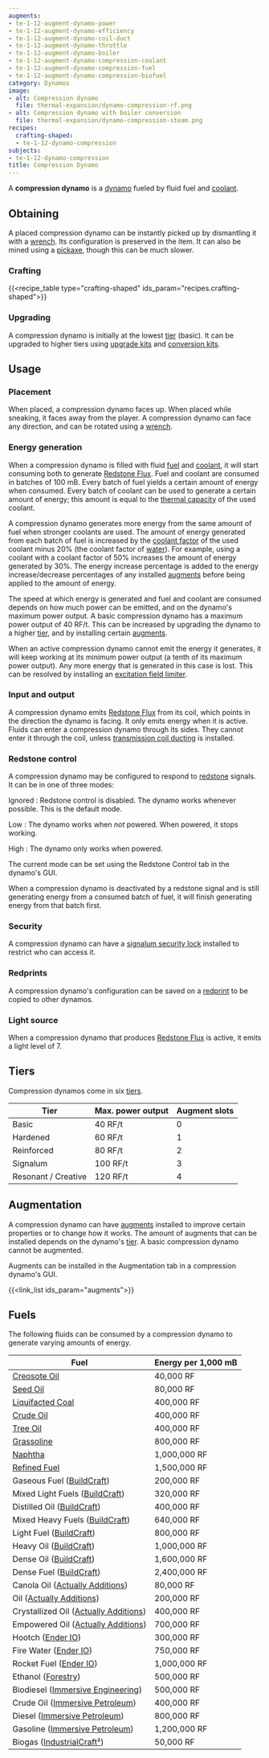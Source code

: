 ```yaml
---
augments:
- te-1-12-augment-dynamo-power
- te-1-12-augment-dynamo-efficiency
- te-1-12-augment-dynamo-coil-duct
- te-1-12-augment-dynamo-throttle
- te-1-12-augment-dynamo-boiler
- te-1-12-augment-dynamo-compression-coolant
- te-1-12-augment-dynamo-compression-fuel
- te-1-12-augment-dynamo-compression-biofuel
category: Dynamos
image:
- alt: Compression dynamo
  file: thermal-expansion/dynamo-compression-rf.png
- alt: Compression dynamo with boiler conversion
  file: thermal-expansion/dynamo-compression-steam.png
recipes:
  crafting-shaped:
  - te-1-12-dynamo-compression
subjects:
- te-1-12-dynamo-compression
title: Compression Dynamo
---
```


A **compression dynamo** is a [dynamo](../dynamos/) fueled by fluid fuel and
[coolant](../coolants/).


Obtaining
---------

A placed compression dynamo can be instantly picked up by dismantling it with a
[wrench](../../wrenches/). Its configuration is preserved in the item. It can
also be mined using a [pickaxe](https://minecraft.gamepedia.com/Pickaxe), though
this can be much slower.

### Crafting
{{<recipe_table type="crafting-shaped" ids_param="recipes.crafting-shaped">}}

### Upgrading
A compression dynamo is initially at the lowest [tier](#tiers) (basic). It can
be upgraded to higher tiers using [upgrade kits](../../thermal-foundation/upgrade-kits/) and
[conversion kits](../../thermal-foundation/conversion-kits/).


Usage
-----

### Placement
When placed, a compression dynamo faces up. When placed while sneaking, it faces
away from the player. A compression dynamo can face any direction, and can be
rotated using a [wrench](../../wrenches/).

### Energy generation
When a compression dynamo is filled with fluid [fuel](#fuels) and
[coolant](../coolants/), it will start consuming both to
generate [Redstone Flux](/docs/redstone-flux/). Fuel and coolant are consumed in
batches of 100 mB. Every batch of fuel yields a certain amount of energy when
consumed. Every batch of coolant can be used to generate a certain amount of
energy; this amount is equal to the [thermal
capacity](../coolants/#usage) of the used coolant.

A compression dynamo generates more energy from the same amount of fuel when
stronger coolants are used. The amount of energy generated from each batch of
fuel is increased by the [coolant
factor](../coolants/#usage) of the used coolant minus 20%
(the coolant factor of [water](https://minecraft.gamepedia.com/Water)). For
example, using a coolant with a coolant factor of 50% increases the amount of
energy generated by 30%. The energy increase percentage is added to the energy
increase/decrease percentages of any installed [augments](#augmentation) before
being applied to the amount of energy.

The speed at which energy is generated and fuel and coolant are consumed depends
on how much power can be emitted, and on the dynamo's maximum power output. A
basic compression dynamo has a maximum power output of 40 RF/t. This can be
increased by upgrading the dynamo to a higher [tier](#tiers), and by installing
certain [augments](#augmentation).

When an active compression dynamo cannot emit the energy it generates, it will
keep working at its minimum power output (a tenth of its maximum power output).
Any more energy that is generated in this case is lost. This can be resolved by
installing an [excitation field
limiter](../augment-excitation-field-limiter/).

### Input and output
A compression dynamo emits [Redstone Flux](/docs/redstone-flux/) from its coil,
which points in the direction the dynamo is facing. It only emits energy when it
is active. Fluids can enter a compression dynamo through its sides. They cannot
enter it through the coil, unless [transmission coil
ducting](../augment-transmission-coil-ducting/) is installed.

### Redstone control
A compression dynamo may be configured to respond to
[redstone](https://minecraft.gamepedia.com/Redstone) signals. It can be in one
of three modes:

Ignored
: Redstone control is disabled. The dynamo works whenever possible. This is the
default mode.

Low
: The dynamo works when *not* powered. When powered, it stops working.

High
: The dynamo only works when powered.

The current mode can be set using the Redstone Control tab in the dynamo's GUI.

When a compression dynamo is deactivated by a redstone signal and is still
generating energy from a consumed batch of fuel, it will finish generating
energy from that batch first.

### Security
A compression dynamo can have a [signalum security
lock](../../thermal-foundation/signalum-security-lock/) installed to restrict who can access it.

### Redprints
A compression dynamo's configuration can be saved on a
[redprint](../../thermal-foundation/redprint/) to be copied to other dynamos.

### Light source
When a compression dynamo that produces [Redstone Flux](/docs/redstone-flux/) is
active, it emits a light level of 7.


Tiers
-----

Compression dynamos come in six [tiers](../../thermal-foundation/tiers/).



| Tier | Max. power output | Augment slots |
|---|---|---|
| Basic | 40 RF/t | 0 |
| Hardened | 60 RF/t | 1 |
| Reinforced | 80 RF/t | 2 |
| Signalum | 100 RF/t | 3 |
| Resonant / Creative | 120 RF/t | 4 |





Augmentation
------------

A compression dynamo can have [augments](../augments/) installed to improve
certain properties or to change how it works. The amount of augments that can be
installed depends on the dynamo's [tier](#tiers). A basic compression dynamo
cannot be augmented.

Augments can be installed in the Augmentation tab in a compression dynamo's GUI.

{{<link_list ids_param="augments">}}


Fuels
-----

The following fluids can be consumed by a compression dynamo to generate varying
amounts of energy.

| Fuel | Energy per 1,000 mB |
|---|---|
| [Creosote Oil](../../thermal-foundation/creosote-oil/) | 40,000 RF |
| [Seed Oil](../../thermal-foundation/seed-oil/) | 80,000 RF |
| [Liquifacted Coal](../../thermal-foundation/liquifacted-coal/) | 400,000 RF |
| [Crude Oil](../../thermal-foundation/crude-oil/) | 400,000 RF |
| [Tree Oil](../../thermal-foundation/tree-oil/) | 400,000 RF |
| [Grassoline](../../thermal-foundation/grassoline/) | 800,000 RF |
| [Naphtha](../../thermal-foundation/naphtha/) | 1,000,000 RF |
| [Refined Fuel](../../thermal-foundation/refined-fuel/) | 1,500,000 RF |
| Gaseous Fuel ([BuildCraft](https://www.mod-buildcraft.com/)) | 200,000 RF |
| Mixed Light Fuels ([BuildCraft](https://www.mod-buildcraft.com/)) | 320,000 RF |
| Distilled Oil ([BuildCraft](https://www.mod-buildcraft.com/)) | 400,000 RF |
| Mixed Heavy Fuels ([BuildCraft](https://www.mod-buildcraft.com/)) | 640,000 RF |
| Light Fuel ([BuildCraft](https://www.mod-buildcraft.com/)) | 800,000 RF |
| Heavy Oil ([BuildCraft](https://www.mod-buildcraft.com/)) | 1,000,000 RF |
| Dense Oil ([BuildCraft](https://www.mod-buildcraft.com/)) | 1,600,000 RF |
| Dense Fuel ([BuildCraft](https://www.mod-buildcraft.com/)) | 2,400,000 RF |
| Canola Oil ([Actually Additions](https://minecraft.curseforge.com/projects/actually-additions)) | 80,000 RF |
| Oil ([Actually Additions](https://minecraft.curseforge.com/projects/actually-additions)) | 200,000 RF |
| Crystallized Oil ([Actually Additions](https://minecraft.curseforge.com/projects/actually-additions)) | 400,000 RF |
| Empowered Oil ([Actually Additions](https://minecraft.curseforge.com/projects/actually-additions)) | 700,000 RF |
| Hootch ([Ender IO](http://enderio.com/)) | 300,000 RF |
| Fire Water ([Ender IO](http://enderio.com/)) | 750,000 RF |
| Rocket Fuel ([Ender IO](http://enderio.com/)) | 1,000,000 RF |
| Ethanol ([Forestry](https://forestryforminecraft.info/)) | 500,000 RF |
| Biodiesel ([Immersive Engineering](https://mods.curse.com/mc-mods/minecraft/231951-immersive-engineering)) | 500,000 RF |
| Crude Oil ([Immersive Petroleum](https://minecraft.curseforge.com/projects/immersive-petroleum)) | 400,000 RF |
| Diesel ([Immersive Petroleum](https://minecraft.curseforge.com/projects/immersive-petroleum)) | 800,000 RF |
| Gasoline ([Immersive Petroleum](https://minecraft.curseforge.com/projects/immersive-petroleum)) | 1,200,000 RF |
| Biogas ([IndustrialCraft²](https://www.industrial-craft.net/)) | 50,000 RF |

